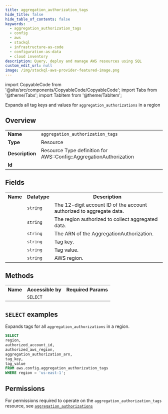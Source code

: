 ```yaml
---
title: aggregation_authorization_tags
hide_title: false
hide_table_of_contents: false
keywords:
  - aggregation_authorization_tags
  - config
  - aws
  - stackql
  - infrastructure-as-code
  - configuration-as-data
  - cloud inventory
description: Query, deploy and manage AWS resources using SQL
custom_edit_url: null
image: /img/stackql-aws-provider-featured-image.png
---
```


import CopyableCode from '@site/src/components/CopyableCode/CopyableCode';
import Tabs from '@theme/Tabs';
import TabItem from '@theme/TabItem';

Expands all tag keys and values for <code>aggregation_authorizations</code> in a region

## Overview
<table>
<tbody>
<tr><td><b>Name</b></td><td><code>aggregation_authorization_tags</code></td></tr>
<tr><td><b>Type</b></td><td>Resource</td></tr>
<tr><td><b>Description</b></td><td>Resource Type definition for AWS::Config::AggregationAuthorization</td></tr>
<tr><td><b>Id</b></td><td><CopyableCode code="aws.config.aggregation_authorization_tags" /></td></tr>
</tbody>
</table>

## Fields
<table>
<tbody>
<tr><th>Name</th><th>Datatype</th><th>Description</th></tr><tr><td><CopyableCode code="authorized_account_id" /></td><td><code>string</code></td><td>The 12-digit account ID of the account authorized to aggregate data.</td></tr>
<tr><td><CopyableCode code="authorized_aws_region" /></td><td><code>string</code></td><td>The region authorized to collect aggregated data.</td></tr>
<tr><td><CopyableCode code="aggregation_authorization_arn" /></td><td><code>string</code></td><td>The ARN of the AggregationAuthorization.</td></tr>
<tr><td><CopyableCode code="tag_key" /></td><td><code>string</code></td><td>Tag key.</td></tr>
<tr><td><CopyableCode code="tag_value" /></td><td><code>string</code></td><td>Tag value.</td></tr>
<tr><td><CopyableCode code="region" /></td><td><code>string</code></td><td>AWS region.</td></tr>
</tbody>
</table>

## Methods

<table>
<tbody>
  <tr>
    <th>Name</th>
    <th>Accessible by</th>
    <th>Required Params</th>
  </tr>
  <tr>
    <td><CopyableCode code="list_resources" /></td>
    <td><code>SELECT</code></td>
    <td><CopyableCode code="region" /></td>
  </tr>
</tbody>
</table>

## `SELECT` examples
Expands tags for all <code>aggregation_authorizations</code> in a region.
```sql
SELECT
region,
authorized_account_id,
authorized_aws_region,
aggregation_authorization_arn,
tag_key,
tag_value
FROM aws.config.aggregation_authorization_tags
WHERE region = 'us-east-1';
```


## Permissions

For permissions required to operate on the <code>aggregation_authorization_tags</code> resource, see <a href="/services/config/aggregation_authorizations/#permissions"><code>aggregation_authorizations</code></a>

